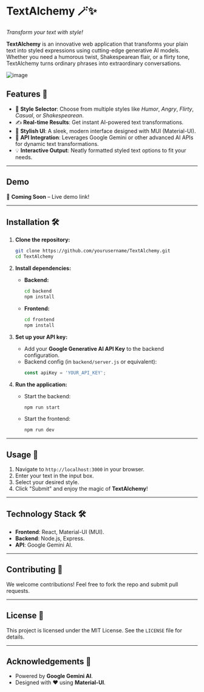 
# TextAlchemy 🪄✨  
*Transform your text with style!*  

**TextAlchemy** is an innovative web application that transforms your plain text into styled expressions using cutting-edge generative AI models. Whether you need a humorous twist, Shakespearean flair, or a flirty tone, TextAlchemy turns ordinary phrases into extraordinary conversations.  

![image](https://github.com/user-attachments/assets/5777cfb0-d184-4c08-a914-15758d5bb55a)


## Features 🚀  
- 🌟 **Style Selector**: Choose from multiple styles like *Humor*, *Angry*, *Flirty*, *Casual*, or *Shakespearean*.  
- ✍️ **Real-time Results**: Get instant AI-powered text transformations.  
- 🎨 **Stylish UI**: A sleek, modern interface designed with MUI (Material-UI).  
- 🔗 **API Integration**: Leverages Google Gemini or other advanced AI APIs for dynamic text transformations.  
- 💡 **Interactive Output**: Neatly formatted styled text options to fit your needs.  

---

## Demo  
🚧 **Coming Soon** – Live demo link!  

---

## Installation 🛠️  

1. **Clone the repository:**  
   ```bash  
   git clone https://github.com/yourusername/TextAlchemy.git  
   cd TextAlchemy  
   ```  

2. **Install dependencies:**  
   - **Backend:**  
     ```bash  
     cd backend  
     npm install  
     ```  
   - **Frontend:**  
     ```bash  
     cd frontend  
     npm install  
     ```  

3. **Set up your API key:**  
   - Add your **Google Generative AI API Key** to the backend configuration.  
   - Backend config (in `backend/server.js` or equivalent):  
     ```javascript  
     const apiKey = 'YOUR_API_KEY';
     ```  

4. **Run the application:**  
   - Start the backend:  
     ```bash  
     npm run start  
     ```  
   - Start the frontend:  
     ```bash  
     npm run dev  
     ```  

---

## Usage 🌟  

1. Navigate to `http://localhost:3000` in your browser.  
2. Enter your text in the input box.  
3. Select your desired style.  
4. Click "Submit" and enjoy the magic of **TextAlchemy**!  

---

## Technology Stack 🛠️  

- **Frontend**: React, Material-UI (MUI).  
- **Backend**: Node.js, Express.  
- **API**: Google Gemini AI.  

---

## Contributing 🤝  

We welcome contributions! Feel free to fork the repo and submit pull requests.  

---

## License 📄  

This project is licensed under the MIT License. See the `LICENSE` file for details.  

---

## Acknowledgements 🎉  
- Powered by **Google Gemini AI**.  
- Designed with ♥ using **Material-UI**.  
